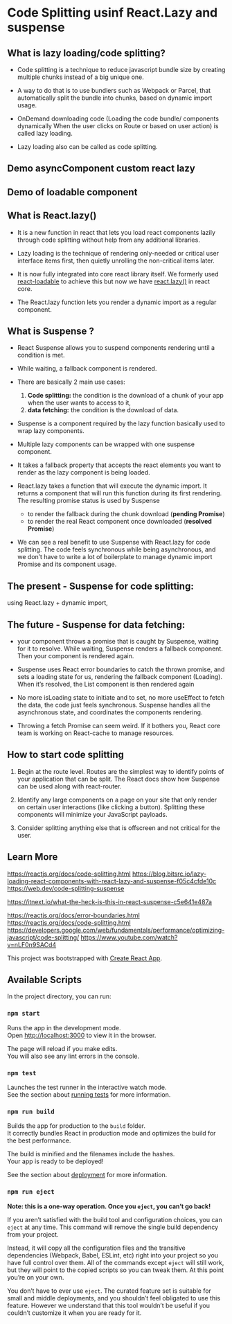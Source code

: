 # Code Splitting usinf React.Lazy and suspense
## What is lazy loading/code splitting?
* Code splitting is a technique to reduce javascript bundle size by creating multiple chunks instead of a big unique one.

* A way to do that is to use bundlers such as Webpack or Parcel, that automatically split the bundle into chunks, based on dynamic import usage.

* OnDemand downloading code (Loading the code bundle/ components dynamically When the user clicks on Route or based on user action) is called lazy loading. 
* Lazy loading also can be called as code splitting.

## Demo asyncComponent custom react lazy

## Demo of loadable component

## What is **React.lazy()**
* It is a new function in react that lets you load react components lazily through code splitting without help from any additional libraries.

* Lazy loading is the technique of rendering only-needed or critical user interface items first, then quietly unrolling the non-critical items later. 

* It is now fully integrated into core react library itself. We formerly used [react-loadable](https://github.com/jamiebuilds/react-loadable) to achieve this but now we have [react.lazy()](https://reactjs.org/docs/code-splitting.html) in react core.

* The React.lazy function lets you render a dynamic import as a regular component.

## What is **Suspense** ?
* React Suspense allows you to suspend components rendering until a condition is met. 
* While waiting, a fallback component is rendered. 

* There are basically 2 main use cases:
  1. **Code splitting:** the condition is the download of a chunk of your app when the user wants to access to it,
  2. **data fetching:** the condition is the download of data.

* Suspense is a component required by the lazy function basically used to wrap lazy components. 

* Multiple lazy components can be wrapped with one suspense component. 
* It takes a fallback property that accepts the react elements you want to render as the lazy component is being loaded.

* React.lazy takes a function that will execute the dynamic import. It returns a component that will run this function during its first rendering. The resulting promise status is used by Suspense

  - to render the fallback during the chunk download (**pending Promise**)
  - to render the real React component once downloaded (**resolved Promise**)
  
* We can see a real benefit to use Suspense with React.lazy for code splitting. The code feels synchronous while being asynchronous, and we don’t have to write a lot of boilerplate to manage dynamic import Promise and its component usage.

## The present - Suspense for code splitting: 
using React.lazy + dynamic import,

## The future - Suspense for data fetching:
* your component throws a promise that is caught by Suspense, waiting for it to resolve. While waiting, Suspense renders a fallback component. Then your component is rendered again.

* Suspense uses React error boundaries to catch the thrown promise, and sets a loading state for us, rendering the fallback component (Loading). When it’s resolved, the List component is then rendered again

* No more isLoading state to initiate and to set, no more useEffect to fetch the data, the code just feels synchronous. Suspense handles all the asynchronous state, and coordinates the components rendering.

* Throwing a fetch Promise can seem weird. If it bothers you, React core team is working on React-cache to manage resources.

## How to start code splitting
1. Begin at the route level. Routes are the simplest way to identify points of your application that can be split. The React docs show how Suspense can be used along with react-router.

2. Identify any large components on a page on your site that only render on certain user interactions (like clicking a button). Splitting these components will minimize your JavaScript payloads.

3. Consider splitting anything else that is offscreen and not critical for the user.


## Learn More
https://reactjs.org/docs/code-splitting.html
https://blog.bitsrc.io/lazy-loading-react-components-with-react-lazy-and-suspense-f05c4cfde10c
https://web.dev/code-splitting-suspense

https://itnext.io/what-the-heck-is-this-in-react-suspense-c5e641e487a 

https://reactjs.org/docs/error-boundaries.html
https://reactjs.org/docs/code-splitting.html
https://developers.google.com/web/fundamentals/performance/optimizing-javascript/code-splitting/
https://www.youtube.com/watch?v=nLF0n9SACd4



This project was bootstrapped with [Create React App](https://github.com/facebook/create-react-app).

## Available Scripts

In the project directory, you can run:

### `npm start`

Runs the app in the development mode.<br>
Open [http://localhost:3000](http://localhost:3000) to view it in the browser.

The page will reload if you make edits.<br>
You will also see any lint errors in the console.

### `npm test`

Launches the test runner in the interactive watch mode.<br>
See the section about [running tests](https://facebook.github.io/create-react-app/docs/running-tests) for more information.

### `npm run build`

Builds the app for production to the `build` folder.<br>
It correctly bundles React in production mode and optimizes the build for the best performance.

The build is minified and the filenames include the hashes.<br>
Your app is ready to be deployed!

See the section about [deployment](https://facebook.github.io/create-react-app/docs/deployment) for more information.

### `npm run eject`

**Note: this is a one-way operation. Once you `eject`, you can’t go back!**

If you aren’t satisfied with the build tool and configuration choices, you can `eject` at any time. This command will remove the single build dependency from your project.

Instead, it will copy all the configuration files and the transitive dependencies (Webpack, Babel, ESLint, etc) right into your project so you have full control over them. All of the commands except `eject` will still work, but they will point to the copied scripts so you can tweak them. At this point you’re on your own.

You don’t have to ever use `eject`. The curated feature set is suitable for small and middle deployments, and you shouldn’t feel obligated to use this feature. However we understand that this tool wouldn’t be useful if you couldn’t customize it when you are ready for it.
